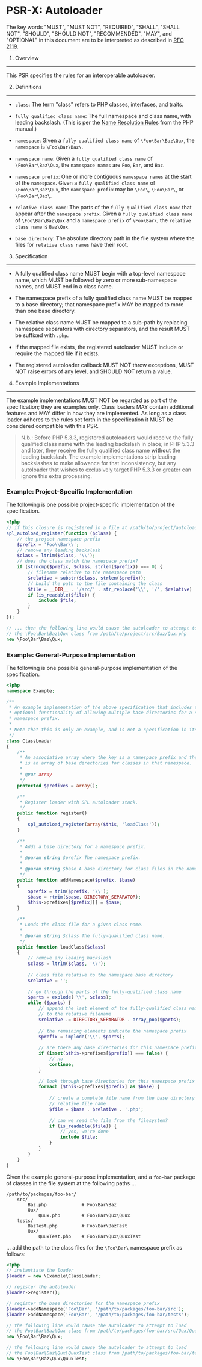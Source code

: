 PSR-X: Autoloader
=================

The key words "MUST", "MUST NOT", "REQUIRED", "SHALL", "SHALL NOT", "SHOULD",
"SHOULD NOT", "RECOMMENDED", "MAY", and "OPTIONAL" in this document are to be
interpreted as described in [RFC 2119](http://tools.ietf.org/html/rfc2119).


1. Overview
-----------

This PSR specifies the rules for an interoperable autoloader.


2. Definitions
--------------

- `class`: The term "class" refers to PHP classes, interfaces, and traits.

- `fully qualified class name`: The full namespace and class name, with
  leading backslash. (This is per the
  [Name Resolution Rules](http://php.net/manual/en/language.namespaces.rules.php)
  from the PHP manual.)

- `namespace`: Given a `fully qualified class name` of `\Foo\Bar\Baz\Qux`, the
  `namespace` is `\Foo\Bar\Baz\`.

- `namespace name`: Given a `fully qualified class name` of
  `\Foo\Bar\Baz\Qux`, the `namespace names` are `Foo`, `Bar`, and `Baz`.

- `namespace prefix`: One or more contiguous `namespace names` at the start of
  the `namespace`. Given a `fully qualified class name` of `\Foo\Bar\Baz\Qux`,
  the `namespace prefix` may be `\Foo\`, `\Foo\Bar\`, or `\Foo\Bar\Baz\`.

- `relative class name`: The parts of the `fully qualified class name` that
  appear after the `namespace prefix`. Given a `fully qualified class name` of
  `\Foo\Bar\Baz\Qux` and a `namespace prefix` of `\Foo\Bar\`, the `relative
  class name` is `Baz\Qux`.

- `base directory`: The absolute directory path in the file system where the
  files for `relative class names` have their root.


3. Specification
----------------

- A fully qualified class name MUST begin with a top-level namespace name,
  which MUST be followed by zero or more sub-namespace names, and MUST end in
  a class name.

- The namespace prefix of a fully qualified class name MUST be mapped to a
  base directory; that namespace prefix MAY be mapped to more than one base
  directory.

- The relative class name MUST be mapped to a sub-path by replacing namespace
  separators with directory separators, and the result MUST be suffixed with
  `.php`.

- If the mapped file exists, the registered autoloader MUST include or require
  the mapped file if it exists.

- The registered autoloader callback MUST NOT throw exceptions, MUST NOT
  raise errors of any level, and SHOULD NOT return a value.


4. Example Implementations
--------------------------

The example implementations MUST NOT be regarded as part of the specification;
they are examples only. Class loaders MAY contain additional features and MAY
differ in how they are implemented. As long as a class loader adheres to the
rules set forth in the specification it MUST be considered compatible with
this PSR.

> N.b.: Before PHP 5.3.3, registered autoloaders would receive the fully
> qualified class name **with** the leading backslash in place; in PHP 5.3.3
> and later, they receive the fully qualified class name **without** the
> leading backslash. The example implementations strip leading backslashes
> to make allowance for that inconsistency, but any autoloader that wishes to
> exclusively target PHP 5.3.3 or greater can ignore this extra processing.


### Example: Project-Specific Implementation

The following is one possible project-specific implementation of the
specification.

```php
<?php
// if this closure is registered in a file at /path/to/project/autoload.php ...
spl_autoload_register(function ($class) {
    // the project namespace prefix
    $prefix = 'Foo\\Bar\\';
    // remove any leading backslash
    $class = ltrim($class, '\\');
    // does the class match the namespace prefix?
    if (strncmp($prefix, $class, strlen($prefix)) === 0) {
        // filename relative to the namespace path
        $relative = substr($class, strlen($prefix));
        // build the path to the file containing the class
        $file = __DIR__ . '/src/' . str_replace('\\', '/', $relative) . '.php';
        if (is_readable($file)) {
            include $file;
        }
    }
});

// ... then the following line would cause the autoloader to attempt to load
// the \Foo\Bar\Baz\Qux class from /path/to/project/src/Baz/Qux.php
new \Foo\Bar\Baz\Qux;
```


### Example: General-Purpose Implementation

The following is one possible general-purpose implementation of the
specification.

```php
<?php
namespace Example;

/**
 * An example implementation of the above specification that includes the
 * optional functionality of allowing multiple base directories for a single
 * namespace prefix.
 *
 * Note that this is only an example, and is not a specification in itself.
 */
class ClassLoader
{
    /**
     * An associative array where the key is a namespace prefix and the value
     * is an array of base directories for classes in that namespace.
     *
     * @var array
     */
    protected $prefixes = array();

    /**
     * Register loader with SPL autoloader stack.
     */
    public function register()
    {
        spl_autoload_register(array($this, 'loadClass'));
    }

    /**
     * Adds a base directory for a namespace prefix.
     *
     * @param string $prefix The namespace prefix.
     * 
     * @param string $base A base directory for class files in the namespace.
     */
    public function addNamespace($prefix, $base)
    {
        $prefix = trim($prefix, '\\');
        $base = rtrim($base, DIRECTORY_SEPARATOR);
        $this->prefixes[$prefix][] = $base;
    }

    /**
     * Loads the class file for a given class name.
     *
     * @param string $class The fully-qualified class name.
     */
    public function loadClass($class)
    {
        // remove any leading backslash
        $class = ltrim($class, '\\');
        
        // class file relative to the namespace base directory
        $relative = '';
        
        // go through the parts of the fully-qualified class name
        $parts = explode('\\', $class);
        while ($parts) {
            // append the last element of the fully-qualified class name
            // to the relative filename
            $relative .= DIRECTORY_SEPARATOR . array_pop($parts);
            
            // the remaining elements indicate the namespace prefix
            $prefix = implode('\\', $parts);
            
            // are there any base directories for this namespace prefix?
            if (isset($this->prefixes[$prefix]) === false) {
                // no
                continue;
            }
            
            // look through base directories for this namespace prefix
            foreach ($this->prefixes[$prefix] as $base) {
            
                // create a complete file name from the base directory and
                // relative file name
                $file = $base . $relative . '.php';
                
                // can we read the file from the filesystem?
                if (is_readable($file)) {
                    // yes, we're done
                    include $file;
                }
            }
        }
    }
}
```

Given the example general-purpose implementation, and a `foo-bar` package of
classes in the file system at the following paths ...

    /path/to/packages/foo-bar/
        src/
            Baz.php             # Foo\Bar\Baz
            Qux/
                Quux.php        # Foo\Bar\Qux\Quux
        tests/
            BazTest.php         # Foo\Bar\BazTest
            Qux/
                QuuxTest.php    # Foo\Bar\Qux\QuuxTest

... add the path to the class files for the `\Foo\Bar\` namespace prefix
as follows:

```php
<?php
// instantiate the loader
$loader = new \Example\ClassLoader;

// register the autoloader
$loader->register();

// register the base directories for the namespace prefix
$loader->addNamespace('Foo\Bar', '/path/to/packages/foo-bar/src');
$loader->addNamespace('Foo\Bar', '/path/to/packages/foo-bar/tests');

// the following line would cause the autoloader to attempt to load
// the Foo\Bar\Baz\Qux class from /path/to/packages/foo-bar/src/Qux/Quux.php
new \Foo\Bar\Baz\Qux;

// the following line would cause the autoloader to attempt to load
// the Foo\Bar\Baz\Qux\QuuxTest class from /path/to/packages/foo-bar/tests/Qux/QuuxTest.php
new \Foo\Bar\Baz\Qux\QuuxTest;
```
